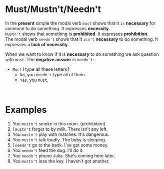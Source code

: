 # Must/Mustn't/Needn't
In the **present** simple the modal verb `must` shows that it `is` **necessary** for someone to do something. It expresses **necessity**.<br>
`Mustn't` shows that something is **prohibited**. It expresses **prohibition**.<br>
The modal verb `needn't` shows that it `isn't` **necessary** to do something. It expresses a **lack of necessity**.<br>

When we want to know if it is **necessary** to do something we ask question with `must`. The **negative answer** is `needn't`:
- `Must` I type all these letters?
  - `No`, you `needn't` type all ot them.
  - `Yes`, you `must`.

<br>

# Examples
1. You `mustn't` smoke in this room. (prohibition)
2. I `mustn't` forget to by milk. There isn't any left.
3. You `mustn't` play with matches. It's dangerous.
4. You `mustn't` talk loudly. The baby is sleeping.
5. I `needn't` go to the bank. I've got some money.
6. You `needn't` feed the dog. I'll do it.
7. You `needn't` phone Julia. She's coming here later.
8. You `mustn't` lose the key. I haven't got another.
